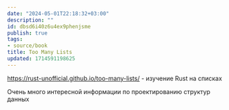 ```yaml
---
date: "2024-05-01T22:18:32+03:00"
description: ""
id: dbsd6i40z6u4ex9phenjsme
publish: true
tags:
- source/book
title: Too Many Lists
updated: 1714591198625
---
```

<https://rust-unofficial.github.io/too-many-lists/> - изучение Rust на списках

Очень много интересной информации по проектированию структур данных
